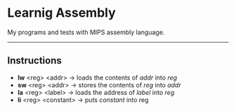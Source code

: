 # Learnig Assembly
My programs and tests with MIPS assembly language.

--- 

## Instructions

- **lw** $<$reg$>$ $<$addr$>$ &rarr; loads the contents of *addr* into *reg*
- **sw** $<$reg$>$ $<$addr$>$ &rarr; stores the contents of *reg* into *addr*
- **la** $<$reg$>$ $<$label$>$ &rarr; loads the address of *label* into *reg*
- **li** $<$reg$>$ $<$constant$>$ &rarr; puts *constant* into reg
